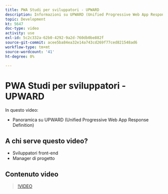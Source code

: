 ```yaml
---
title: PWA Studi per sviluppatori - UPWARD
description: Informazioni su UPWARD (Unified Progressive Web App Response Definition).
topic: Development
kt: 5647
doc-type: video
activity: use
exl-id: 5c2c332a-62b0-4292-9a2d-760db0be882f
source-git-commit: acee5ba84ea32e14a743cd269f77ced821548ad6
workflow-type: tm+mt
source-wordcount: '41'
ht-degree: 0%

---
```


# PWA Studi per sviluppatori - UPWARD

In questo video:

- Panoramica su UPWARD (Unified Progressive Web App Response Definition)

## A chi serve questo video?

- Sviluppatori front-end
- Manager di progetto

## Contenuto video

>[!VIDEO](https://video.tv.adobe.com/v/35718?quality=12&learn=on)
